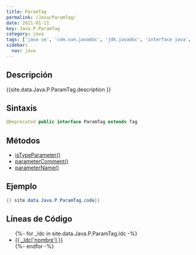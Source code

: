 ```yaml
---
title: ParamTag
permalink: /Java/ParamTag/
date: 2021-01-11
key: Java.P.ParamTag
category: java
tags: ['java se', 'com.sun.javadoc', 'jdk.javadoc', 'interface java', 'Java 1.0']
sidebar: 
  nav: java
---
```


## Descripción
{{site.data.Java.P.ParamTag.description }}

## Sintaxis
~~~java
@Deprecated public interface ParamTag extends Tag
~~~

## Métodos
* [isTypeParameter()](/Java/ParamTag/isTypeParameter)
* [parameterComment()](/Java/ParamTag/parameterComment)
* [parameterName()](/Java/ParamTag/parameterName)

## Ejemplo
~~~java
{{ site.data.Java.P.ParamTag.code}}
~~~

## Líneas de Código
<ul>
{%- for _ldc in site.data.Java.P.ParamTag.ldc -%}
   <li>
       <a href="{{_ldc['url'] }}">{{ _ldc['nombre'] }}</a>
   </li>
{%- endfor -%}
</ul>
